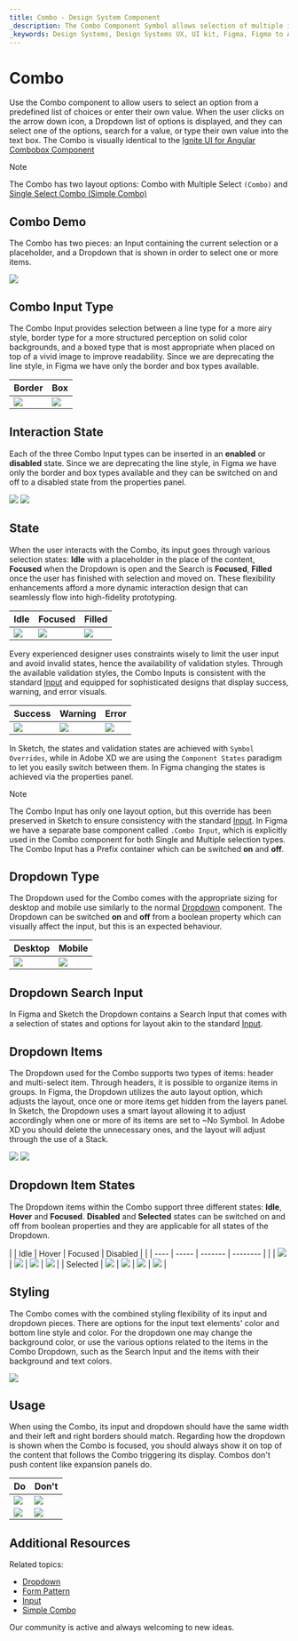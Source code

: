 ```yaml
---
title: Combo - Design System Component
_description: The Combo Component Symbol allows selection of multiple items from a collection.
_keywords: Design Systems, Design Systems UX, UI kit, Figma, Figma to Angular, Export code from Figma, Figma to HTML, Figma UI kits, Sketch, Ignite UI for Angular, Sketch to Angular, Angular, Angular Design System, Export code from Sketch, Design Kits for Angular, Sketch HTML, Sketch to HTML, Sketch UI kits, Adobe XD, Adobe XD to Angular, Export code from Adobe XD, Adobe XD to HTML, Adobe XD UI kits
---
```


# Combo

Use the Combo component to allow users to select an option from a predefined list of choices or enter their own value. When the user clicks on the arrow down icon, a Dropdown list of options is displayed, and they can select one of the options, search for a value, or type their own value into the text box. The Combo is visually identical to the [ Ignite UI for Angular Combobox Component](https://www.infragistics.com/products/ignite-ui-angular/angular/components/combo.html)

> [!Note]
> The Combo has two layout options: Combo with Multiple Select `(Combo)` and [Single Select Combo (Simple Combo) ](simple-combo.md)

## Combo Demo

The Combo has two pieces: an Input containing the current selection or a placeholder, and a Dropdown that is shown in order to select one or more items.

<img class="responsive-img" src="../images/combo_demo.png" srcset="../images/combo_demo@2x.png 2x" />

## Combo Input Type

The Combo Input provides selection between a line type for a more airy style, border type for a more structured perception on solid color backgrounds, and a boxed type that is most appropriate when placed on top of a vivid image to improve readability. Since we are deprecating the line style, in Figma we have only the border and box types available.

| Border | Box |
| ------- | ------- |
| <img class="responsive-img" src="../images/combo_border.png" srcset="../images/combo_border@2x.png 2x" /> | <img class="responsive-img" src="../images/combo_box.png" srcset="../images/combo_box@2x.png 2x" /> |

## Interaction State

Each of the three Combo Input types can be inserted in an **enabled** or **disabled** state. Since we are deprecating the line style, in Figma we have only the border and box types available and they can be switched on and off to a disabled state from the properties panel.

<img class="responsive-img" src="../images/combo_enabledstate.png" srcset="../images/combo_enabledstate@2x.png 2x" />
<img class="responsive-img" src="../images/combo_disabledstate.png" srcset="../images/combo_disabledstate@2x.png 2x" />

## State

When the user interacts with the Combo, its input goes through various selection states: **Idle** with a placeholder in the place of the content, **Focused** when the Dropdown is open and the Search is **Focused**, **Filled** once the user has finished with selection and moved on. These flexibility enhancements afford a more dynamic interaction design that can seamlessly flow into high-fidelity prototyping.

| Idle | Focused | Filled | 
| ------- | ------- | ------- |
| <img class="responsive-img" src="../images/combo_idle.png" srcset="../images/combo_idle@2x.png 2x" /> | <img class="responsive-img" src="../images/combo_focused.png" srcset="../images/combo_focused@2x.png 2x" /> | <img class="responsive-img" src="../images/combo_filled.png" srcset="../images/combo_filled@2x.png 2x" /> |

Every experienced designer uses constraints wisely to limit the user input and avoid invalid states, hence the availability of validation styles. Through the available validation styles, the Combo Inputs is consistent with the standard [Input](input.md) and equipped for sophisticated designs that display success, warning, and error visuals.

| Success | Warning | Error | 
| ------- | ------- | ------- |
| <img class="responsive-img" src="../images/combo_success.png" srcset="../images/combo_success@2x.png 2x" /> | <img class="responsive-img" src="../images/combo_warning.png" srcset="../images/combo_warning@2x.png 2x" /> | <img class="responsive-img" src="../images/combo_error.png" srcset="../images/combo_error@2x.png 2x" /> |

In Sketch, the states and validation states are achieved with `Symbol Overrides`, while in Adobe XD we are using the `Component States` paradigm to let you easily switch between them. In Figma changing the states is achieved via the properties panel.

> [!Note]
> The Combo Input has only one layout option, but this override has been preserved in Sketch to ensure consistency with the standard [Input](input.md). In Figma we have a separate base component called `.Combo Input`, which is explicitly used in the Combo component for both Single and Multiple selection types. The Combo Input has a Prefix container which can be switched **on** and **off**.

## Dropdown Type

The Dropdown used for the Combo comes with the appropriate sizing for desktop and mobile use similarly to the normal [Dropdown](dropdown.md) component. The Dropdown can be switched **on** and **off** from a boolean property which can visually affect the input, but this is an expected behaviour.

| Desktop | Mobile |
| ------- | ------- |
| <img class="responsive-img" src="../images/combo_desktop.png" srcset="../images/combo_desktop@2x.png 2x" /> | <img class="responsive-img" src="../images/combo_mobile.png" srcset="../images/combo_mobile@2x.png 2x" /> |

## Dropdown Search Input

In Figma and Sketch the Dropdown contains a Search Input that comes with a selection of states and options for layout akin to the standard [Input](input.md).

## Dropdown Items

The Dropdown used for the Combo supports two types of items: header and multi-select item. Through headers, it is possible to organize items in groups. In Figma, the Dropdown utilizes the auto layout option, which adjusts the layout, once one or more items get hidden from the layers panel. In Sketch, the Dropdown uses a smart layout allowing it to adjust accordingly when one or more of its items are set to ~No Symbol. In Adobe XD you should delete the unnecessary ones, and the layout will adjust through the use of a Stack.

<img class="responsive-img" src="../images/combo_header.png" srcset="../images/combo_header@2x.png 2x" />
<img class="responsive-img" src="../images/combo_multiselect_item.png" srcset="../images/combo_multiselect_item@2x.png 2x" />

## Dropdown Item States

The Dropdown items within the Combo support three different states: **Idle**, **Hover** and **Focused**. **Disabled** and **Selected** states can be switched on and off from boolean properties and they are applicable for all states of the Dropdown.

|  | Idle | Hover | Focused | Disabled |
|  | ---- | ----- | ------- | -------- |
|  | <img class="responsive-img" src="../images/combo_item_idle.png" srcset="../images/combo_item_idle@2x.png 2x" /> | <img class="responsive-img" src="../images/combo_item_hover.png" srcset="../images/combo_item_hover@2x.png 2x" /> | <img class="responsive-img" src="../images/combo_item_focused.png" srcset="../images/combo_item_focused@2x.png 2x" /> | <img class="responsive-img" src="../images/combo_item_idle_disabled.png" srcset="../images/combo_item_idle_disabled@2x.png 2x" /> |
| Selected | <img class="responsive-img" src="../images/combo_item_selected.png" srcset="../images/combo_item_selected@2x.png 2x" /> | <img class="responsive-img" src="../images/combo_item_selected_hover.png" srcset="../images/combo_item_selected_hover@2x.png 2x" /> | <img class="responsive-img" src="../images/combo_item_selected_focused.png" srcset="../images/combo_item_selected_focused@2x.png 2x" /> | <img class="responsive-img" src="../images/combo_item_selected_disabled.png" srcset="../images/combo_item_selected_disabled@2x.png 2x" /> |

## Styling

The Combo comes with the combined styling flexibility of its input and dropdown pieces. There are options for the input text elements' color and bottom line style and color. For the dropdown one may change the background color, or use the various options related to the items in the Combo Dropdown, such as the Search Input and the items with their background and text colors.

<img class="responsive-img" src="../images/combo_styling.png" srcset="../images/combo_styling@2x.png 2x" />

## Usage

When using the Combo, its input and dropdown should have the same width and their left and right borders should match. Regarding how the dropdown is shown when the Combo is focused, you should always show it on top of the content that follows the Combo triggering its display. Combos don't push content like expansion panels do.

| Do                                                                           | Don't                                                                            |
| ---------------------------------------------------------------------------- | -------------------------------------------------------------------------------- |
| <img class="responsive-img" src="../images/combo_do1.png" srcset="../images/combo_do1@2x.png 2x" /> | <img class="responsive-img" src="../images/combo_dont1.png" srcset="../images/combo_dont1@2x.png 2x" /> |
| <img class="responsive-img" src="../images/combo_do2.png" srcset="../images/combo_do2@2x.png 2x" /> | <img class="responsive-img" src="../images/combo_dont2.png" srcset="../images/combo_dont2@2x.png 2x" /> |

## Additional Resources

Related topics:

- [Dropdown](dropdown.md)
- [Form Pattern](../patterns/form.md)
- [Input](input.md)
- [Simple Combo](simple-combo.md)
  <div class="divider--half"></div>

Our community is active and always welcoming to new ideas.
